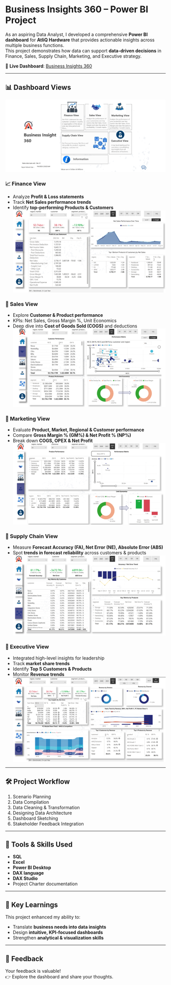 # Business Insights 360 – Power BI Project

As an aspiring Data Analyst, I developed a comprehensive **Power BI dashboard** for **AtliQ Hardware** that provides actionable insights across multiple business functions.  
This project demonstrates how data can support **data-driven decisions** in Finance, Sales, Supply Chain, Marketing, and Executive strategy.

🔗 **Live Dashboard**: [Business Insights 360](https://app.powerbi.com/view?r=eyJrIjoiNjRiNzIyMjAtNTA1My00OTAzLWEyYzMtZDlhOGRmMTNmYmQzIiwidCI6ImM2ZTU0OWIzLTVmNDUtNDAzMi1hYWU5LWQ0MjQ0ZGM1YjJjNCJ9)

---

## 📊 Dashboard Views
![Home Page](https://github.com/shinazck/Power--BI-Business-Insights-360/blob/main/HomePage.png)



### 📈 Finance View
- Analyze **Profit & Loss statements**  
- Track **Net Sales performance trends**  
- Identify **top-performing Products & Customers**
![Finance View](https://github.com/shinazck/Power--BI-Business-Insights-360/blob/main/Finance_Dashboard.png)




### 💼 Sales View
- Explore **Customer & Product performance**  
- KPIs: Net Sales, Gross Margin %, Unit Economics  
- Deep dive into **Cost of Goods Sold (COGS)** and deductions
![Sales View](https://github.com/shinazck/Power--BI-Business-Insights-360/blob/main/Sales_Dashboard.png)



### 📣 Marketing View
- Evaluate **Product, Market, Regional & Customer performance**  
- Compare **Gross Margin % (GM%) & Net Profit % (NP%)**  
- Break down **COGS, OPEX & Net Profit**
![Marketing View](https://github.com/shinazck/Power--BI-Business-Insights-360/blob/main/Marketing_Dashboard.png)



### 🚚 Supply Chain View
- Measure **Forecast Accuracy (FA), Net Error (NE), Absolute Error (ABS)**  
- Spot **trends in forecast reliability** across customers & products
![Supply Chain View](https://github.com/shinazck/Power--BI-Business-Insights-360/blob/main/SupplyChain_Dashboard.png) 



### 🤵 Executive View
- Integrated high-level insights for leadership  
- Track **market share trends**  
- Identify **Top 5 Customers & Products**  
- Monitor **Revenue trends**
![Executive View](https://github.com/shinazck/Power--BI-Business-Insights-360/blob/main/Executive_Dashboard.png)


---

## 🛠 Project Workflow
1. Scenario Planning  
2. Data Compilation  
3. Data Cleaning & Transformation  
4. Designing Data Architecture  
5. Dashboard Sketching  
6. Stakeholder Feedback Integration  

---

## 🧰 Tools & Skills Used
- **SQL**  
- **Excel**  
- **Power BI Desktop**  
- **DAX language**  
- **DAX Studio**  
- Project Charter documentation  

---

## 🚀 Key Learnings
This project enhanced my ability to:  
- Translate **business needs into data insights**  
- Design **intuitive, KPI-focused dashboards**  
- Strengthen **analytical & visualization skills**  

---

## 🙌 Feedback
Your feedback is valuable!  
👉 Explore the dashboard and share your thoughts.  

